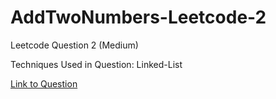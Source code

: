 # AddTwoNumbers-Leetcode-2

Leetcode Question 2 (Medium)

Techniques Used in Question:
Linked-List

[Link to Question](https://leetcode.com/problems/add-two-numbers/)
